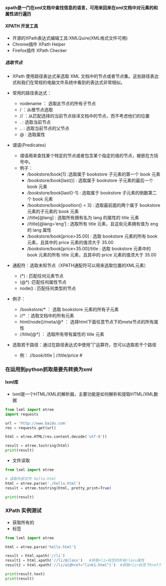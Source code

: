 #### xpath是一门在xml文档中查找信息的语言，可用来回来在xml文档中对元素的和属性进行遍历

#### XPATH 开发工具
 - 开源的XPath表达式编辑工具:XMLQuire(XML格式文件可用)
 - Chrome插件 XPath Helper
 - Firefox插件 XPath Checker

##### 选取节点
 - XPath 使用路径表达式来选取 XML 文档中的节点或者节点集。这些路径表达式和我们在常规的电脑文件系统中看到的表达式非常相似。
 - 常用的路径表达式：
   - nodename ： 选取此节点的所有子节点
   - / ：从根节点选取
   - // ：从匹配选择的当前节点徐泽文档中的节点，而不考虑他们的位置
   - . : 选取当前节点
   - .. : 选取当前节点的父节点
   - @ : 选取属性

 - 谓语(Predicates)
   - 谓语用来查找某个特定的节点或者包含某个指定的值的节点，被嵌在方括号中。
   - 例子：
     - /bookstore/book[1] :选取属于 bookstore 子元素的第一个 book 元素
     - /bookstore/book[last()] : 选取属于 bookstore 子元素的最后一个 book 元素
     - /bookstore/book[last()-1] : 选取属于 bookstore 子元素的倒数第二个 book 元素
     - /bookstore/book[position() < 3] : 选取最前面的两个属于 bookstore 元素的子元素的 book 元素
     - //title[@lang] : 选取所有拥有名为 lang 的属性的 title 元素
     - //title[@lang=’eng’] : 选取所有 title 元素，且这些元素拥有值为 eng 的 lang 属性
     - /bookstore/book[price>35.00] : 选取 bookstore 元素的所有 book 元素，且其中的 price 元素的值须大于 35.00
     - /bookstore/book[price>35.00]/title : 选取 bookstore 元素中的 book 元素的所有 title 元素，且其中的 price 元素的值须大于 35.00

  - 通配符：选取未知节点（XPATH通配符可以用来选取位置的XML元素）
    - (*) : 匹配任何元素节点
    - (@*) :匹配任何属性节点
    - node() : 匹配任何类型的节点
  - 例子：
    - /bookstore/* ： 选取 bookstore 元素的所有子元素
    - //* ：选取文档中的所有元素
    - html/node()/meta/@* ： 选择html下面任意节点下的meta节点的所有属性
    - //title[@*] ： 选取所有带有属性的 title 元素

  - 选取若干路径：通过在路径表达式中使用"|"运算符，您可以选取若干个路径
    - 例： //book/title | //title/price  #

### 在运用到python抓取是要先转换为xml

#### lxml库

- lxml是一个HTML/XML的解析器，主要功能是如何解析和提取HTML/XML数据
```python
from lxml import etree
import requests

url = 'http://www.baidu.com'
res = requests.get(url)

html = etree.HTML(res.content.decode('utf-8'))

result = etree.tostring(html)
print(result)
```
- 文件读取
```python 
from lxml import etree

# 读取外部文件 hello.html
html = etree.parse('./hello.html')
result = etree.tostring(html, pretty_print=True)

print(result)
```

### XPath 实例测试
 - 获取所有的<li>标签
 ```python
 from lxml import etree

 html = etree.parse('hello.html')

 result = html.xpath('//li')   
 result1 = html.xpath('//li/@class')   #获取<li>标签的所有class属性
 result2 = html.xpath('//li/a[@href="link1.html"]')  #获取<li>标签下href为link1.html的<a>标签

 print(result.text)
 print(result)
 ```
